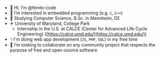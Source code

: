 - 👋 Hi, I’m @femto-code
- 👀 I’m interested in embedded programming (e.g. `C`, `C++`)
- 🌱 Studying Computer Science, B.Sc. in Mannheim, DE
- ✈ University of Maryland, College Park
  - Internship in the U.S. at CALCE (Center for Advanced Life Cycle Engineering) ([https://calce.umd.edu/](https://calce.umd.edu/))
- ✨I'm doing web app development (`JS`, `PHP`, `SQL`) in my free time
- 💞️ I’m looking to collaborate on any community project that respects the purpose of free and open-source software
<!-- - 📫 How to reach me ... -->

<!---
femto-code/femto-code is a ✨ special ✨ repository because its `README.md` (this file) appears on your GitHub profile.
You can click the Preview link to take a look at your changes.
--->
